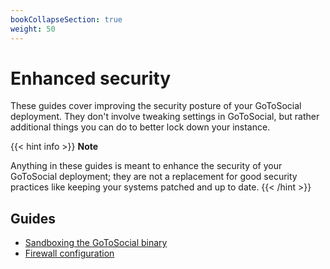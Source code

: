 ```yaml
---
bookCollapseSection: true
weight: 50
---
```


# Enhanced security

These guides cover improving the security posture of your GoToSocial deployment. They don't involve tweaking settings in GoToSocial, but rather additional things you can do to better lock down your instance.

{{< hint info >}}
**Note**

Anything in these guides is meant to enhance the security of your GoToSocial deployment; they are not a replacement for good security practices like keeping your systems patched and up to date.
{{< /hint >}}

## Guides

* [Sandboxing the GoToSocial binary](sandboxing)
* [Firewall configuration](firewall)
